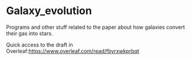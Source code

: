# Galaxy_evolution

Programs and other stuff related to the paper about how galaxies convert their gas into stars.

Quick access to the draft in Overleaf:https://www.overleaf.com/read/fbyrxwkprbqt
